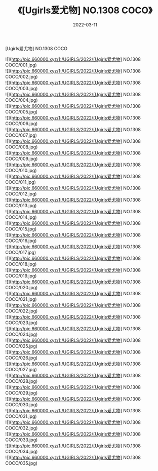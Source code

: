 ﻿---
layout: post
title:  《[Ugirls爱尤物] NO.1308 COCO》
date:   2022-03-11
img: http://pic.660000.xyz/1:/UGIRLS/2022/[Ugirls爱尤物] NO.1308 COCO/000.jpg
categories: [美女, 清纯, 唯美]
---

[Ugirls爱尤物] NO.1308 COCO

 ![](http://pic.660000.xyz/1:/UGIRLS/2022/[Ugirls爱尤物] NO.1308 COCO/001.jpg) <br>![](http://pic.660000.xyz/1:/UGIRLS/2022/[Ugirls爱尤物] NO.1308 COCO/002.jpg) <br>![](http://pic.660000.xyz/1:/UGIRLS/2022/[Ugirls爱尤物] NO.1308 COCO/003.jpg) <br>![](http://pic.660000.xyz/1:/UGIRLS/2022/[Ugirls爱尤物] NO.1308 COCO/004.jpg) <br>![](http://pic.660000.xyz/1:/UGIRLS/2022/[Ugirls爱尤物] NO.1308 COCO/005.jpg) <br>![](http://pic.660000.xyz/1:/UGIRLS/2022/[Ugirls爱尤物] NO.1308 COCO/006.jpg) <br>![](http://pic.660000.xyz/1:/UGIRLS/2022/[Ugirls爱尤物] NO.1308 COCO/007.jpg) <br>![](http://pic.660000.xyz/1:/UGIRLS/2022/[Ugirls爱尤物] NO.1308 COCO/008.jpg) <br>![](http://pic.660000.xyz/1:/UGIRLS/2022/[Ugirls爱尤物] NO.1308 COCO/009.jpg) <br>![](http://pic.660000.xyz/1:/UGIRLS/2022/[Ugirls爱尤物] NO.1308 COCO/010.jpg) <br>![](http://pic.660000.xyz/1:/UGIRLS/2022/[Ugirls爱尤物] NO.1308 COCO/011.jpg) <br>![](http://pic.660000.xyz/1:/UGIRLS/2022/[Ugirls爱尤物] NO.1308 COCO/012.jpg) <br>![](http://pic.660000.xyz/1:/UGIRLS/2022/[Ugirls爱尤物] NO.1308 COCO/013.jpg) <br>![](http://pic.660000.xyz/1:/UGIRLS/2022/[Ugirls爱尤物] NO.1308 COCO/014.jpg) <br>![](http://pic.660000.xyz/1:/UGIRLS/2022/[Ugirls爱尤物] NO.1308 COCO/015.jpg) <br>![](http://pic.660000.xyz/1:/UGIRLS/2022/[Ugirls爱尤物] NO.1308 COCO/016.jpg) <br>![](http://pic.660000.xyz/1:/UGIRLS/2022/[Ugirls爱尤物] NO.1308 COCO/017.jpg) <br>![](http://pic.660000.xyz/1:/UGIRLS/2022/[Ugirls爱尤物] NO.1308 COCO/018.jpg) <br>![](http://pic.660000.xyz/1:/UGIRLS/2022/[Ugirls爱尤物] NO.1308 COCO/019.jpg) <br>![](http://pic.660000.xyz/1:/UGIRLS/2022/[Ugirls爱尤物] NO.1308 COCO/020.jpg) <br>![](http://pic.660000.xyz/1:/UGIRLS/2022/[Ugirls爱尤物] NO.1308 COCO/021.jpg) <br>![](http://pic.660000.xyz/1:/UGIRLS/2022/[Ugirls爱尤物] NO.1308 COCO/022.jpg) <br>![](http://pic.660000.xyz/1:/UGIRLS/2022/[Ugirls爱尤物] NO.1308 COCO/023.jpg) <br>![](http://pic.660000.xyz/1:/UGIRLS/2022/[Ugirls爱尤物] NO.1308 COCO/024.jpg) <br>![](http://pic.660000.xyz/1:/UGIRLS/2022/[Ugirls爱尤物] NO.1308 COCO/025.jpg) <br>![](http://pic.660000.xyz/1:/UGIRLS/2022/[Ugirls爱尤物] NO.1308 COCO/026.jpg) <br>![](http://pic.660000.xyz/1:/UGIRLS/2022/[Ugirls爱尤物] NO.1308 COCO/027.jpg) <br>![](http://pic.660000.xyz/1:/UGIRLS/2022/[Ugirls爱尤物] NO.1308 COCO/028.jpg) <br>![](http://pic.660000.xyz/1:/UGIRLS/2022/[Ugirls爱尤物] NO.1308 COCO/029.jpg) <br>![](http://pic.660000.xyz/1:/UGIRLS/2022/[Ugirls爱尤物] NO.1308 COCO/030.jpg) <br>![](http://pic.660000.xyz/1:/UGIRLS/2022/[Ugirls爱尤物] NO.1308 COCO/031.jpg) <br>![](http://pic.660000.xyz/1:/UGIRLS/2022/[Ugirls爱尤物] NO.1308 COCO/032.jpg) <br>![](http://pic.660000.xyz/1:/UGIRLS/2022/[Ugirls爱尤物] NO.1308 COCO/033.jpg) <br>![](http://pic.660000.xyz/1:/UGIRLS/2022/[Ugirls爱尤物] NO.1308 COCO/034.jpg) <br>![](http://pic.660000.xyz/1:/UGIRLS/2022/[Ugirls爱尤物] NO.1308 COCO/035.jpg) <br>